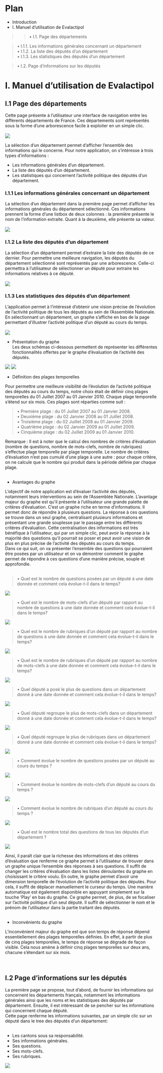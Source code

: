 # Plan #

  * Introduction
  * I.  Manuel d’utilisation de Evalactipol
> > • I.1. Page des départements<br>
<blockquote>• I.1.1. Les informations générales concernant un département<br>
• I.1.2. La liste des députés d’un département<br>
• I.1.3. Les statistiques des députés d’un département<br>
</blockquote><blockquote>• I.2. Page d’informations sur les députés<br></blockquote></li></ul>

<h1>I. Manuel d’utilisation de Evalactipol</h1>

<h2>I.1 Page des départements</h2>

Cette page présente à l’utilisateur une interface de navigation entre les différents départements de France. Ces départements sont représentés sous la forme d’une arborescence facile à exploiter en un simple clic.<br>
<br>
<img src='http://evalactipol.googlecode.com/svn/trunk/documentation/fireshot_rappot_stage/page_des_départements.png' />

La sélection d’un département permet d’afficher l’ensemble des informations qui le concerne. Pour notre application, on s’intéresse à trois types d’informations :<br>
<ul><li>Les informations générales d’un département.<br>
</li><li>La liste des députés d’un département.<br>
</li><li>Les statistiques qui concernent l’activité politique des députés d’un département.</li></ul>


<h3>I.1.1 Les informations générales concernant un département</h3>

La sélection d’un département dans la première page permet d’afficher les informations générales du département sélectionné. Ces informations prennent la forme d’une listbox de deux colonnes : la première présente le nom de l’information extraite. Quant à la deuxième, elle présente sa valeur.<br>
<br>
<img src='http://evalactipol.googlecode.com/svn/trunk/documentation/fireshot_rappot_stage/infos_generales_departement.png' />

<h3>I.1.2 La liste des députés d’un département</h3>

La sélection d’un département permet d’extraire la liste des députés de ce dernier. Pour permettre une meilleure navigation, les députés du département sélectionné sont représentés par une arborescence. Celle-ci permettra à l’utilisateur de sélectionner un député pour extraire les informations relatives à ce député.<br>
<br>
<img src='http://evalactipol.googlecode.com/svn/trunk/documentation/fireshot_rappot_stage/tree_deputes_depart.png' />

<h3>I.1.3 Les statistiques des députés d’un département</h3>

L’application permet à l’intéressé d’obtenir une vision précise de l’évolution de l’activité politique de tous les députés au sein de l’Assemblée Nationale. En sélectionnant un département, un graphe  s’affiche en bas de la page permettant d’illustrer l’activité politique d’un député au cours du temps.<br>
<br>
<img src='http://evalactipol.googlecode.com/svn/trunk/documentation/fireshot_rappot_stage/graphe1.png' />

<ul><li>Présentation du graphe<br>
Les deux schémas ci-dessous permettent de représenter les différentes fonctionnalités offertes par le graphe d’évaluation de l’activité des députés.</li></ul>

<img src='http://evalactipol.googlecode.com/svn/trunk/documentation/fireshot_rappot_stage/presentation_graphe.png' />

<img src='http://evalactipol.googlecode.com/svn/trunk/documentation/fireshot_rappot_stage/graphe2.png' />

<ul><li>Définition des plages temporelles</li></ul>

Pour permettre une meilleure visibilité de l’évolution de l’activité politique des députés au cours du temps, notre choix était de définir cinq plages temporelles du 01 Juillet 2007 au 01 Janvier 2010. Chaque plage temporelle s’étend sur six mois. Ces plages sont réparties comme suit :<br>
<blockquote>• Première plage : du 01 Juillet 2007 au 01 Janvier 2008.<br>
• Deuxième plage : du 02 Janvier 2008 au 01 Juillet 2008.<br>
• Troisième plage : du 02 Juillet 2008 au 01 Janvier 2009.<br>
• Quatrième plage : du 02 Janvier 2009 au 01 Juillet 2009.<br>
• Cinquième plage : du 02 Juillet 2009 au 01 Janvier 2010.<br></blockquote>

Remarque : Il est à noter que le calcul des nombres de critères d’évaluation (nombre de questions, nombre de mots-clefs, nombre de rubriques) s’effectue plage temporelle par plage temporelle. Le nombre de critères d’évaluation n’est pas cumulé d’une plage à une autre : pour chaque critère, on ne calcule que le nombre qui produit dans la période définie par chaque plage.<br>
<br>
<ul><li>Avantages du graphe</li></ul>

L’objectif de notre application est d’évaluer l’activité des députés, notamment leurs interventions au sein de l’Assemblée Nationale. L’avantage majeur du graphe est qu’il présente à l’utilisateur une grande palette de critères d’évaluation. C’est un graphe riche en terme d’informations. Il permet donc de répondre à plusieurs questions. La réponse à ces questions se trouve dans un seul graphe, centralisant plusieurs informations et présentant une grande souplesse par le passage entre les différents critères d’évaluation. Cette centralisation des informations est très bénéfique à l’utilisateur, qui par un simple clic, peut avoir la réponse à la majorité des questions qu’il pourrait se poser et peut avoir une vision de plus en plus précise de l’activité des députés au cours du temps.<br>
Dans ce qui suit, on va présenter l’ensemble des questions qui pourraient être posées par un utilisateur et on va démontrer comment le graphe permet de répondre à ces questions d’une manière précise, souple et approfondie.<br>
<br>
<blockquote>• Quel est le nombre de questions posées par un député à une date donnée et comment cela évolue-t-il dans le temps?</blockquote>

<img src='http://evalactipol.googlecode.com/svn/trunk/documentation/fireshot_rappot_stage/nb_questions.png' />

<blockquote>• Quel est le nombre de mots-clefs d’un député par rapport au nombre de questions à une date donnée et comment cela évolue-t-il dans le temps?</blockquote>

<img src='http://evalactipol.googlecode.com/svn/trunk/documentation/fireshot_rappot_stage/mc_questions.png' />

<blockquote>• Quel est le nombre de rubriques d’un député par rapport au nombre de questions à une date donnée et comment cela évolue-t-il dans le temps?</blockquote>

<img src='http://evalactipol.googlecode.com/svn/trunk/documentation/fireshot_rappot_stage/rub_question.png' />

<blockquote>• Quel est le nombre de rubriques d’un député par rapport au nombre de mots-clefs à une date donnée et comment cela évolue-t-il dans le temps?</blockquote>

<img src='http://evalactipol.googlecode.com/svn/trunk/documentation/fireshot_rappot_stage/rub_mc.png' />

<blockquote>• Quel député a posé le plus de questions dans un département donné à une date donnée et comment cela évolue-t-il dans le temps?</blockquote>

<img src='http://evalactipol.googlecode.com/svn/trunk/documentation/fireshot_rappot_stage/plus_Questions.png' />

<blockquote>• Quel député regroupe le plus de mots-clefs dans un département donné à une date donnée et comment cela évolue-t-il dans le temps?</blockquote>

<img src='http://evalactipol.googlecode.com/svn/trunk/documentation/fireshot_rappot_stage/plus_MC.png' />

<blockquote>• Quel député regroupe le plus de rubriques dans un département donné à une date donnée et comment cela évolue-t-il dans le temps?</blockquote>

<img src='http://evalactipol.googlecode.com/svn/trunk/documentation/fireshot_rappot_stage/plus_Rub.png' />

<blockquote>• Comment évolue le nombre de questions posées par un député au cours du temps ?</blockquote>

<img src='http://evalactipol.googlecode.com/svn/trunk/documentation/fireshot_rappot_stage/evolution_quest.png' />

<blockquote>• Comment évolue le nombre de mots-clefs d’un député au cours du temps ?</blockquote>

<img src='http://evalactipol.googlecode.com/svn/trunk/documentation/fireshot_rappot_stage/evolution_mc.png' />

<blockquote>• Comment évolue le nombre de rubriques d’un député au cours du temps ?</blockquote>

<img src='http://evalactipol.googlecode.com/svn/trunk/documentation/fireshot_rappot_stage/evolution_rub.png' />

<blockquote>• Quel est le nombre total des questions de tous les députés d’un département ?</blockquote>

<img src='http://evalactipol.googlecode.com/svn/trunk/documentation/fireshot_rappot_stage/nb_tous_quest.png' />


Ainsi, il paraît clair que la richesse des informations et des critères d’évaluation que renferme ce graphe permet à l’utilisateur de trouver dans un graphe unique l’ensemble des réponses à ses questions. Il suffit de changer les critères d’évaluation dans les listes déroulantes du graphe en choisissant le critère voulu. En outre, le graphe permet d’avoir une dimension temporelle de l’évolution de l’activité politique des députés. Pour cela, il suffit de déplacer manuellement le curseur du temps. Une manière automatique est également disponible en appuyant simplement sur la touche ‘Play’ en bas du graphe. Ce graphe permet, de plus, de se focaliser sur l’activité politique d’un seul député. Il suffit de sélectionner le nom et le prénom de l’utilisateur dans la partie traitant des députés.<br>
<br>
<ul><li>Inconvénients du graphe</li></ul>

L’inconvénient majeur du graphe est que son temps de réponse dépend essentiellement des plages temporelles définies. En effet, à partir de plus de cinq plages temporelles, le temps de réponse se dégrade de façon visible. Cela nous amène à définir cinq plages temporelles sur deux ans, chacune s’étendant sur six mois.<br>
<br>
<br>
<h2>I.2 Page d’informations sur les députés</h2>

La première page se propose, tout d’abord, de fournir les informations qui concernent les départements français, notamment les informations générales ainsi que les noms et les statistiques des députés par département. Ensuite, il est intéressant de se pencher sur les informations qui concernent chaque député.<br>
Cette page renferme les informations suivantes, par un simple clic sur un député dans le tree des députés d’un département:<br>
<br>
<ul><li>Les cantons sous sa responsabilité.<br>
</li><li>Ses informations générales.<br>
</li><li>Ses questions.<br>
</li><li>Ses mots-clefs.<br>
</li><li>Ses rubriques.</li></ul>

<img src='http://evalactipol.googlecode.com/svn/trunk/documentation/fireshot_rappot_stage/page_infos_dun_député.png' />